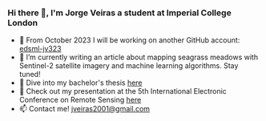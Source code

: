 ### Hi there 👋, I'm Jorge Veiras a student at Imperial College London

- 🔭 From October 2023 I will be working on another GitHub account: [edsml-jv323](https://github.com/edsml-jv323)
- 🌱 I’m currently writing an article about mapping seagrass meadows with Sentinel-2 satellite imagery and machine learning algorithms. Stay tuned!
- 🌊 Dive into my bachelor's thesis [here](https://drive.google.com/file/d/1kdN7q99bOXoVTBQNSySetjr4nsgLwON0/view?usp=drive_link)
- 💬 Check out my presentation at the 5th International Electronic Conference on Remote Sensing [here](https://sciforum.net/event/ECRS2023/keynote/307e9b9d51e1074b79ababbdffbd8759/presentation_video/VideoPresentation1694609915.mp4)
- 📫 Contact me! jveiras2001@gmail.com

